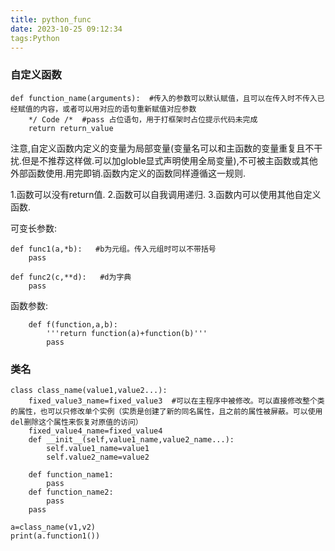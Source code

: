 ```yaml
---
title: python_func
date: 2023-10-25 09:12:34
tags:Python
---
```

### 自定义函数

``` py3
def function_name(arguments):  #传入的参数可以默认赋值，且可以在传入时不传入已经赋值的内容，或者可以用对应的语句重新赋值对应参数
    */ Code /*  #pass 占位语句，用于打框架时占位提示代码未完成
    return return_value
```

注意,自定义函数内定义的变量为局部变量(变量名可以和主函数的变量重复且不干扰.但是不推荐这样做.可以加globle显式声明使用全局变量),不可被主函数或其他外部函数使用.用完即销.函数内定义的函数同样遵循这一规则.

1.函数可以没有return值.
2.函数可以自我调用递归.
3.函数内可以使用其他自定义函数.

可变长参数:

``` py3
def func1(a,*b):   #b为元组。传入元组时可以不带括号
    pass

def func2(c,**d):   #d为字典
    pass
```

函数参数:

``` py3
    def f(function,a,b):
        '''return function(a)+function(b)'''
        pass
```

### 类名

``` py3
class class_name(value1,value2...):
    fixed_value3_name=fixed_value3  #可以在主程序中被修改。可以直接修改整个类的属性，也可以只修改单个实例（实质是创建了新的同名属性，且之前的属性被屏蔽。可以使用del删除这个属性来恢复对原值的访问）
    fixed_value4_name=fixed_value4
    def __init__(self,value1_name,value2_name...):
        self.value1_name=value1
        self.value2_name=value2

    def function_name1:
        pass
    def function_name2:
        pass
    pass

a=class_name(v1,v2)
print(a.function1())

```
